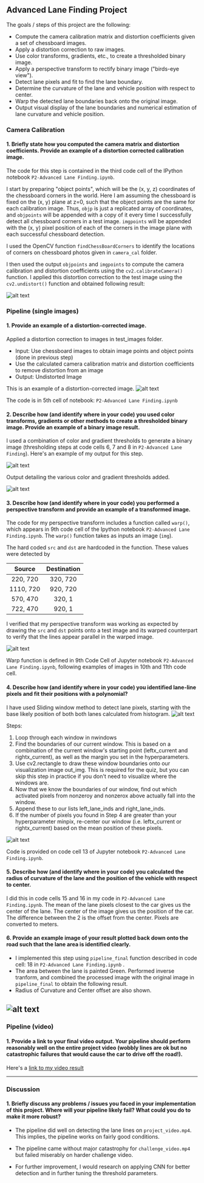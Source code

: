 
## **Advanced Lane Finding Project**

The goals / steps of this project are the following:

* Compute the camera calibration matrix and distortion coefficients given a set of chessboard images.
* Apply a distortion correction to raw images.
* Use color transforms, gradients, etc., to create a thresholded binary image.
* Apply a perspective transform to rectify binary image ("birds-eye view").
* Detect lane pixels and fit to find the lane boundary.
* Determine the curvature of the lane and vehicle position with respect to center.
* Warp the detected lane boundaries back onto the original image.
* Output visual display of the lane boundaries and numerical estimation of lane curvature and vehicle position.

[//]: # (Image References)

[image1]: ./writeup_images/undistort-calibration.png "Undistorted"
[image2]: ./writeup_images/undistort-test.png "Road Transformed"
[image3]: ./writeup_images/threshold1.png "Binary Example"
[image3a]: ./writeup_images/threshold.png "Threshold- All images"
[image4]: ./writeup_images/perspective-transform.png "Warp Example"
[image5a]:./writeup_images/histogram.png "Histogram"
[image5]: ./writeup_images/sliding-window.png "Find Lane"
[image6]: ./writeup_images/image-pipeline.png "Output"
[video1]: ./project_video_output.mp4 "Video"


### Camera Calibration

#### 1. Briefly state how you computed the camera matrix and distortion coefficients. Provide an example of a distortion corrected calibration image.

The code for this step is contained in the third code cell of the IPython notebook `P2-Advanced Lane Finding.ipynb`.

I start by preparing "object points", which will be the (x, y, z) coordinates of the chessboard corners in the world. Here I am assuming the chessboard is fixed on the (x, y) plane at z=0, such that the object points are the same for each calibration image.  Thus, `objp` is just a replicated array of coordinates, and `objpoints` will be appended with a copy of it every time I successfully detect all chessboard corners in a test image.  `imgpoints` will be appended with the (x, y) pixel position of each of the corners in the image plane with each successful chessboard detection.  

I used the OpenCV function `findChessBoardCorners` to identify the locations of corners on chessboard photos given in `camera_cal` folder.

I then used the output `objpoints` and `imgpoints` to compute the camera calibration and distortion coefficients using the `cv2.calibrateCamera()` function.  I applied this distortion correction to the test image using the `cv2.undistort()` function and obtained following result:

![alt text][image1]

### Pipeline (single images)

#### 1. Provide an example of a distortion-corrected image.
Applied a distortion correction to images in test_images folder.
* Input: Use chessboard images to obtain image points and object points (done in previous step)
* Use the calculated camera calibration matrix and distortion coefficients to remove distortion from an image
* Output: Undistorted Image

This is an example of a distortion-corrected image.
![alt text][image2]

The code is in 5th cell of notebook: `P2-Advanced Lane Finding.ipynb`

#### 2. Describe how (and identify where in your code) you used color transforms, gradients or other methods to create a thresholded binary image.  Provide an example of a binary image result.

I used a combination of color and gradient thresholds to generate a binary image (thresholding steps at code cells 6, 7 and 8 in `P2-Advanced Lane Finding`).  Here's an example of my output for this step.  

![alt text][image3]

Output detailing the various color and gradient thresholds added. 

![alt text][image3a]



#### 3. Describe how (and identify where in your code) you performed a perspective transform and provide an example of a transformed image.

The code for my perspective transform includes a function called `warp()`, which appears in 9th code cell of the Ipython notebook `P2-Advanced Lane Finding.ipynb`. The `warp()` function takes as inputs an image (`img`). 

The hard coded `src` and `dst` are hardcoded in the function. These values were detected by 


| Source        | Destination   |
|:-------------:|:-------------:|
| 220, 720      | 320, 720        |
| 1110, 720      | 920, 720      |
| 570, 470     | 320, 1      |
| 722, 470      | 920, 1        |

I verified that my perspective transform was working as expected by drawing the `src` and `dst` points onto a test image and its warped counterpart to verify that the lines appear parallel in the warped image.

![alt text][image4]

Warp function is defined in 9th Code Cell of Jupyter notebook `P2-Advanced Lane Finding.ipynb`, following examples of images in 10th and 11th code cell.

#### 4. Describe how (and identify where in your code) you identified lane-line pixels and fit their positions with a polynomial?

I have used Sliding window method to detect lane pixels, starting with the base likely position of both both lanes calculated from histogram.
![alt text][image5a]

Steps:
1. Loop through each window in nwindows
2. Find the boundaries of our current window. This is based on a combination of the current window's starting point (leftx_current and rightx_current), as well as the margin you set in the hyperparameters.
3. Use cv2.rectangle to draw these window boundaries onto our visualization image out_img. This is required for the quiz, but you can skip this step in practice if you don't need to visualize where the windows are.
4. Now that we know the boundaries of our window, find out which activated pixels from nonzeroy and nonzerox above actually fall into the window.
5. Append these to our lists left_lane_inds and right_lane_inds.
6. If the number of pixels you found in Step 4 are greater than your hyperparameter minpix, re-center our window (i.e. leftx_current or rightx_current) based on the mean position of these pixels.

![alt text][image5]

Code is provided on code cell 13 of Jupyter notebook `P2-Advanced Lane Finding.ipynb`.

#### 5. Describe how (and identify where in your code) you calculated the radius of curvature of the lane and the position of the vehicle with respect to center.

I did this in code cells 15 and 16 in my code in  `P2-Advanced Lane Finding.ipynb`.
The mean of the lane pixels closest to the car gives us the center of the lane. The center of the image gives us the position of the car. The difference between the 2 is the offset from the center. Pixels are converted to meters.

#### 6. Provide an example image of your result plotted back down onto the road such that the lane area is identified clearly.

* I implemented this step using `pipeline_final` function described in code cell: 18 in `P2-Advanced Lane Finding.ipynb` .
* The area between the lane is painted Green. Performed inverse tranform, and combined the processed image with the original image in `pipeline_final` to obtain the following result.
* Radius of Curvature and Center offset are also shown.

![alt text][image6]
---

### Pipeline (video)

#### 1. Provide a link to your final video output.  Your pipeline should perform reasonably well on the entire project video (wobbly lines are ok but no catastrophic failures that would cause the car to drive off the road!).

Here's a [link to my video result](./project_video_output.mp4)

---

### Discussion

#### 1. Briefly discuss any problems / issues you faced in your implementation of this project.  Where will your pipeline likely fail?  What could you do to make it more robust?

* The pipeline did well on detecting the lane lines on `project_video.mp4`. This implies, the pipeline works on fairly good conditions.

* The pipeline came without major catastrophy for `challenge_video.mp4` but failed miserably on harder challenge video. 

* For further improvement, I would research on applying CNN for better detection and in further tuning the threshold parameters.
